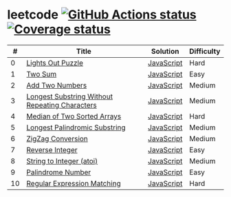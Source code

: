 # leetcode [![GitHub Actions status](https://github.com/acgotaku/leetcode/workflows/unit-test/badge.svg)](https://github.com/acgotaku/leetcode/actions) [![Coverage status](https://codecov.io/gh/acgotaku/leetcode/branch/master/graphs/badge.svg)](https://codecov.io/gh/acgotaku/leetcode/branch/master)

| # | Title | Solution | Difficulty |
|---| ----- | -------- | ---------- |
|0|[Lights Out Puzzle](http://mathworld.wolfram.com/LightsOutPuzzle.html)| [JavaScript](./algorithms/javascript/000.lightsOut/solveLightsOut.js)|Hard|
|1|[Two Sum](https://leetcode.com/problems/two-sum/description/)| [JavaScript](./algorithms/javascript/001.twoSum/twoSum.js)|Easy|
|2|[Add Two Numbers](https://leetcode.com/problems/add-two-numbers/description/)| [JavaScript](./algorithms/javascript/002.addTwoNumbers/addTwoNumbers.js)|Medium|
|3|[Longest Substring Without Repeating Characters](https://leetcode.com/problems/longest-substring-without-repeating-characters/description/)| [JavaScript](./algorithms/javascript/003.longestSubstringWithoutRepeatingCharacters/longestSubstringWithoutRepeatingCharacters.js)|Medium|
|4|[Median of Two Sorted Arrays](https://leetcode.com/problems/median-of-two-sorted-arrays/description/)| [JavaScript](./algorithms/javascript/004.medianOfTwoSortedArrays/medianOfTwoSortedArrays.js)|Hard|
|5|[Longest Palindromic Substring](https://leetcode.com/problems/longest-palindromic-substring/description/)| [JavaScript](./algorithms/javascript/005.longestPalindromicSubstring/longestPalindromicSubstring.js)|Medium|
|6|[ZigZag Conversion](https://leetcode.com/problems/zigzag-conversion/description)| [JavaScript](./algorithms/javascript/006.zigZagConversion/zigZagConversion.js)|Medium|
|7|[Reverse Integer](https://leetcode.com/problems/reverse-integer/description/)| [JavaScript](./algorithms/javascript/007.reverseInteger/reverseInteger.js)|Easy|
|8|[String to Integer (atoi)](https://leetcode.com/problems/string-to-integer-atoi/description/)| [JavaScript](./algorithms/javascript/008.stringToIntegerAtoi/stringToIntegerAtoi.js)|Medium|
|9|[Palindrome Number](https://leetcode.com/problems/palindrome-number/description/)| [JavaScript](./algorithms/javascript/009.palindromeNumber/palindromeNumber.js)|Easy|
|10|[Regular Expression Matching](https://leetcode.com/problems/regular-expression-matching/description/)| [JavaScript](./algorithms/javascript/010.regularExpressionMatching/regularExpressionMatching.js)|Hard|
